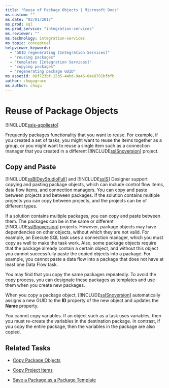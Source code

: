 ```yaml
---
title: "Reuse of Package Objects | Microsoft Docs"
ms.custom: ""
ms.date: "03/01/2017"
ms.prod: sql
ms.prod_service: "integration-services"
ms.reviewer: ""
ms.technology: integration-services
ms.topic: conceptual
helpviewer_keywords: 
  - "GUID regenerating [Integration Services]"
  - "reusing packages"
  - "templates [Integration Services]"
  - "copying packages"
  - "regenerating package GUID"
ms.assetid: 08f723bf-15b5-44bd-9a46-04e8781bfbfb
author: chugugrace
ms.author: chugu
---
```

# Reuse of Package Objects

[!INCLUDE[ssis-appliesto](../includes/applies-to-version/sqlserver-ssis.md)]


  Frequently packages functionality that you want to reuse. For example, if you created a set of tasks, you might want to reuse the items together as a group, or you might want to reuse a single item such as a connection manager that you created in a different [!INCLUDE[ssISnoversion](../includes/ssisnoversion-md.md)] project.  
  
## Copy and Paste  
 [!INCLUDE[ssBIDevStudioFull](../includes/ssbidevstudiofull-md.md)] and [!INCLUDE[ssIS](../includes/ssis-md.md)] Designer support copying and pasting package objects, which can include control flow items, data flow items, and connection managers. You can copy and paste between projects and between packages. If the solution contains multiple projects you can copy between projects, and the projects can be of different types.  
  
 If a solution contains multiple packages, you can copy and paste between them. The packages can be in the same or different [!INCLUDE[ssISnoversion](../includes/ssisnoversion-md.md)] projects. However, package objects may have dependencies on other objects, without which they are not valid. For example, an Execute SQL task uses a connection manager, which you must copy as well to make the task work. Also, some package objects require that the package already contain a certain object, and without this object you cannot successfully paste the copied objects into a package. For example, you cannot paste a data flow into a package that does not have at least one Data Flow task.  
  
 You may find that you copy the same packages repeatedly. To avoid the copy process, you can designate these packages as templates and use them when you create new packages.  
  
 When you copy a package object, [!INCLUDE[ssISnoversion](../includes/ssisnoversion-md.md)] automatically assigns a new GUID to the **ID** property of the new object and updates the **Name** property.  
  
 You cannot copy variables. If an object such as a task uses variables, then you must re-create the variables in the destination package. In contrast, if you copy the entire package, then the variables in the package are also copied.  
  
## Related Tasks  
  
-   [Copy Package Objects](../integration-services/copy-package-objects.md)  
  
-   [Copy Project Items](https://msdn.microsoft.com/library/1606c54d-20f9-49f3-a4ef-caad83a772aa)  
  
-   [Save a Package as a Package Template](https://msdn.microsoft.com/library/efe66cec-3933-4f6e-8d35-fe3d300de66c)  
  
  
